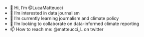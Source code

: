 - 👋 Hi, I’m @LucaMatteucci
- 👀 I’m interested in data journalism
- 🌱 I’m currently learning journalism and climate policy
- 💞️ I’m looking to collaborate on data-informed climate reporting
- 📫 How to reach me: @matteucci_L on twitter 

<!---
LucaMatteucci/LucaMatteucci is a ✨ special ✨ repository because its `README.md` (this file) appears on your GitHub profile.
You can click the Preview link to take a look at your changes.
--->

